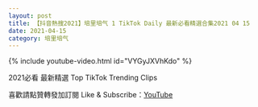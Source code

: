 ```yaml
---
layout: post
title: 【抖音熱搜2021】培里培气 1 TikTok Daily 最新必看精選合集2021 04 15
date: 2021-04-15
category: 培里培气
---
```


{% include youtube-video.html id="VYGyJXVhKdo" %}

2021必看 最新精選 Top TikTok Trending Clips

喜歡請點贊轉發加訂閱 Like & Subscribe：[YouTube](https://www.youtube.com/channel/UCAoR7VcanIPd04uEq_GIylA/videos)

